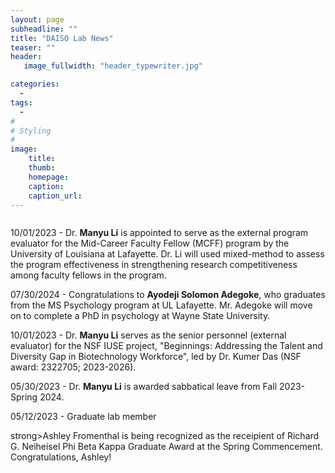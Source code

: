 ```yaml
---
layout: page
subheadline: ""
title: "DAISO Lab News"
teaser: ""
header:
   image_fullwidth: "header_typewriter.jpg"

categories:
  - 
tags:
  - 
#
# Styling
#
image:
    title:
    thumb:
    homepage:
    caption:
    caption_url:
---
```


<div style="overflow-y: scroll; height:400px;">

   <!-- wp:paragraph -->
   <p>10/01/2023 - Dr. <strong>Manyu Li</strong> is appointed to serve as the external program evaluator for the Mid-Career Faculty Fellow (MCFF) program by the University of Louisiana at Lafayette. Dr. Li will used mixed-method to assess the program effectiveness in strengthening research competitiveness among faculty fellows in the program. 
   <!-- /wp:paragraph -->
      
   <!-- wp:paragraph -->
   <p>07/30/2024 - Congratulations to <strong>Ayodeji Solomon Adegoke</strong>, who graduates from the MS Psychology program at UL Lafayette. Mr. Adegoke will move on to complete a PhD in psychology at Wayne State University. 
   <!-- /wp:paragraph -->

   <!-- wp:paragraph -->
   <p>10/01/2023 - Dr. <strong>Manyu Li</strong> serves as the senior personnel (external evaluator) for the NSF IUSE project, "Beginnings: Addressing the Talent and Diversity Gap in Biotechnology Workforce", led by Dr. Kumer Das (NSF award: 2322705; 2023-2026).  
   <!-- /wp:paragraph -->

   <!-- wp:paragraph -->
   <p>05/30/2023 - Dr. <strong>Manyu Li</strong> is awarded sabbatical leave from Fall 2023-Spring 2024.
   <!-- /wp:paragraph -->
      
   <!-- wp:paragraph -->
   <p>05/12/2023 - Graduate lab member </p>strong>Ashley Fromenthal</strong> is being recognized as the receipient of Richard G. Neiheisel Phi Beta Kappa Graduate Award at the Spring Commencement. Congratulations, Ashley!
   <!-- /wp:paragraph -->
      
   <!-- wp:paragraph -->
   <p>05/12/2023 -  Graduate lab member <strong>Brianna Sadighian</strong> is being recognized as the receipient of Outstanding Master's Graduate at the Spring Commencement. Congratulations, Bri!
   <!-- /wp:paragraph -->
   
   <!-- wp:paragraph -->
   <p>05/11/2023 -  Dr. <strong>Manyu Li</strong> received tenure and promotion to the Associate Professor rank. 
   <!-- /wp:paragraph -->
   
   <!-- wp:paragraph -->
   <p>10/06/2022 - Dr. <strong>Manyu Li</strong> is being promoted by the <a href="https://www.springer.com/journal/12144" target="_blank" rel="noreferrer noopener">Current Psychology</a> from Associate Editor to Section Editor! </p>
   <!-- /wp:paragraph -->
   
   <!-- wp:paragraph -->
   <p>07/11/2022 -  Dr. <strong>Manyu Li</strong> received the Outstanding Faculty Advising Award, nominated by students Makayla Wilkerson, Joaquil Wilder, and Jada Venable. 
   <!-- /wp:paragraph -->
   
   <!-- wp:paragraph -->
   <p>04/07/2022 - Congratulations to our undergraduate lab member, <strong>Sarah West</strong> for receiving the Psychology Department Scholarship. 
   <!-- /wp:paragraph -->
      
   <!-- wp:paragraph -->
   <p>04/07/2022 - Congratulations to our undergraduate lab member, <strong>Taylar Johnson</strong> for receiving the most esteemed graduate award of the department of psychology, <a rel="noreferrer noopener" href="https://www.facebook.com/ULLafayettePsycDepartment/photos/a.701439199900948/5236676036377219" target="_blank">"Hait-Lewis Award for Academic Excellence in Psychology"</a> and the ADVANCE Research Distinction. Both awards recognized Taylar's excellent research activities during her undergraduate years at UL Lafayette Psychology. 
   <!-- /wp:paragraph -->
      
   <!-- wp:paragraph -->
   <p>03/31/2022 - Dr. <strong>Manyu Li</strong> received the professorship title, "Jack & Gladys Theall/BORSF Professorship in College of Liberal Arts". Thank you to the selection committee for reviewing the applications. </p>
   <!-- /wp:paragraph -->
      
   <!-- wp:paragraph -->
   <p>03/28/2022 - Congratulations to <strong>Cheyane Mitchell</strong> for successfully defended her Master's thesis, titled "Super successful: The role of stereotypes, race, and gender in academic motivation". 
   <!-- /wp:paragraph -->
   
   <!-- wp:paragraph -->
   <p>03/10/2022 - Congratulations to our graduate lab member, <strong>Brianna Sadighian</strong> for being elected as <a rel="noreferrer noopener" href="https://www.facebook.com/ULLafayettePsycDepartment/photos/a.701439199900948/5164355403609283/?type=3&theater" target="_blank">SWPA Graduate Student Representative</a> 
   <!-- /wp:paragraph -->
   
   <!-- wp:paragraph -->
   <p>04/01/2022 - Congratulations to our graduate lab member, <strong>Ashley Fromenthal</strong> for winning the <a rel="noreferrer noopener" href="https://www.facebook.com/ULLafayetteGraduateSchool/photos/pcb.4983669521688977/4983662805022982" target="_blank"> "Say it in 6 Competition"</a> 
   <!-- /wp:paragraph -->
   
   <!-- wp:paragraph -->
   <p>02/11/2022 - Dr. <strong>Manyu Li</strong> received the <a rel="noreferrer noopener" href="https://www.flickr.com/photos/officialullafayette/51885502491/in/album-72177720296731572/" target="_blank"> Rising Star Award 2019-2020</a>  from the University of Louisiana at Lafayette  </p>
   <!-- /wp:paragraph -->
   
   
   <!-- wp:paragraph -->
   <p>11/03/2021 - Dr. <strong>Manyu Li</strong> (co-PI) and Dr. Yu Wang's (PI) NSF proposal (~300k) on research and teaching practices on OER has been recommended for funding. More information to come on the website! </p>
   <!-- /wp:paragraph -->
   
   
   <!-- wp:paragraph -->
   <p>10/12/2021 - Dr. <strong>Manyu Li's</strong> proposal for a Faculty Learning Community (FLC) on Improving Accessibility, Diversity, Equity, and Inclusion through Open Educational Resources (OER) was selected by the Office of Distance Learning at UL Lafayette. </p>
   <!-- /wp:paragraph -->
   
   <!-- wp:paragraph -->
   <p>7/1/2021 - Dr. <strong>Manyu Li</strong> is being awarded by the Open Education Group as a Open Education Resource (OER) Research Fellow. Dr. Li will be conducting research on OER and open pedadogy. </p>
   <!-- /wp:paragraph -->
   
   <!-- wp:paragraph -->
   <p>5/24/2021 - In collaboration with Dr. Taniecea Mallery, Dr. <strong>Manyu Li</strong>'s proposal on "Educating for Equity Fellows: A cohort-based Professional Development Program for Equity-Minded Teaching and Learning" is funded via the eLearning Innovation Grants by the Board of Regents Louisiana. The grant will allow the project team to launch a year-long faculty training program on transformative social emotional education. </p>
   <!-- /wp:paragraph -->
   
   <!-- wp:paragraph -->
   <p>4/30/2021 - Dr. <strong>Manyu Li</strong> is being selected by the Louisiana Board of Regents and LOUIS: The Louisiana Library Network to work on an Open Education Resource (OER) project for Dual Enrollment.  The funding (funded to LOUIS by the Department of Education) will allow Dr. Li to co-create free textbook materials (OER materials) for dual enrollment students in psychology. </p>
   <!-- /wp:paragraph -->
   
   <!-- wp:paragraph -->
   <p>4/27/2021 - <strong>Taylar Johnson</strong>, our undergraduate lab member is being selected for the Aline Mitchell Garrett Memorial Endowed Scholarship, awarded by the Department of Psychology at UL Lafayette!!! </p>
   <!-- /wp:paragraph -->
   
   <!-- wp:paragraph -->
   <p>4/14/2021 - Both our graduating lab members, <strong>Nadia Turki</strong> and <strong>Karina Santiago</strong> are being named as Outstanding Undergraduate Researchers ("Research Rock Stars") by the Department of Psychology of UL Lafayette.</p>
   <!-- /wp:paragraph -->
   
   <!-- wp:paragraph -->
   <p>4/5/2021 - Dr. Manyu Li is being appointed by the <a href="https://www.springer.com/journal/12144" target="_blank" rel="noreferrer noopener">Current Psychology</a> as an Associate Editor! </p>
   <!-- /wp:paragraph -->
   
   <!-- wp:paragraph -->
   <p>11/8/2020 - Dr. <strong>Manyu Li </strong>is being named the <a href="https://gradschool.louisiana.edu/blog/meet-outstanding-masters-mentor-dr-manyu-li" target="_blank" rel="noreferrer noopener">2020 Outstanding Master's Mentor</a> by the Graduate School of UL Lafayette. Thank you graduate student <strong>Kristen Black</strong> for the nomination. </p>
   <!-- /wp:paragraph -->
   
   <!-- wp:paragraph -->
   <p>9/29/2020 - Two of our undergraduate lab members, <strong>Taylar Johnson</strong> and <strong>Karina Santiago</strong>  are being selected as McNair scholars!!!  They are the 4th and 5th members of the DAISO lab who are being selected as McNair scholars. Congratulations. Taylar will work on a research project on social identity and sense of community among BTS fans on social media. Karina will work on a research project on stigma towards people with Borderline Personality Disorder.  </p>
   <!-- /wp:paragraph -->
   
   <!-- wp:paragraph -->
   <p>9/2/2020 - Dr. <strong>Manyu Li</strong>'s proposal is being selected by LOUIS: The Louisiana Library Network as part of the LOUIS Open Educational Resources Course Transformation Program Award. The funding will allow Dr. Li to create ancillary materials for open educational resources (OERs) on two courses - Social Psychology and Theories of Personalities.</p>
   <!-- /wp:paragraph -->
   
   <!-- wp:paragraph -->
   <p>5/8/2020 - Dr. <strong>Manyu Li</strong> is being selected for the LOUIS OER Commons Faculty Cohort Program. The funding will allow Dr. Li to participate in a faculty cohort program to learn more about OER. </p>
   <!-- /wp:paragraph -->
   
   <!-- wp:paragraph -->
   <p>9/7/2019 - Two of our undergraduate lab members, <strong>Donaka Autry</strong> and <strong>Kolby Curry</strong> are being selected as McNair scholars!!! Donaka will work on a McNair research project on the perceived discrimination and academic motivation among Black college students under the mentorship of Dr. Li. Kolby will work on a research project understanding the sense of belonging and the financial struggles of Black college students. </p>
   <!-- /wp:paragraph -->
   
   <!-- wp:paragraph -->
   <p>4/2/2019 - Dr. <strong>Manyu Li</strong> is one of the proposals being ranked as # 1 priority in funding by the Board of Regent Louisiana Research Competitive Subprogram.  The proposal is being funded for three years with an amount of $138,364 USD. The funding will allow her to support at least two master students (stipend and tuition waiver) - if interested, please email Dr. Li!</p>
   <!-- /wp:paragraph -->
   
   <!-- wp:paragraph -->
   <p>8/8/2018 - Dr. <strong>Manyu Li</strong> is being selected as the <a rel="noreferrer noopener" href="https://studentexperiencenetwork.org/designation/career-fellowship/" target="_blank"> National Study of Learning Mindsets Early Career fellow</a> by the University of Texas at Austin Population Research Center and the Mindset Scholar. The funding will allow Dr. Li to conduct a text analysis project using the national dataset. </p>
   <!-- /wp:paragraph -->
   
   <!-- wp:paragraph -->
   <p>2/15/2018 - Dr. <strong>Manyu Li</strong> (PI) and Dr. <strong>Theresa Wozencraft</strong> (co-PI) are being selected as the recipients of the American Psychological Foundation’s 2017 Society for General Psychology Mary Whit Calkins Grant. This is an early career grant that will support our work on understanding community support and well-being among natural disaster victims. </p>
   <!-- /wp:paragraph -->
   
   <!-- wp:paragraph -->
   <p>5/21/2018 - Our undergraduate lab member, <strong>Andre Rodriquez</strong> is being selected as a McNair Scholar. Andre will work on a McNair research project on the perception of Mexican immigrants under the mentorship of Dr. Li. </p>
   <!-- /wp:paragraph -->
   
   <!-- wp:paragraph -->
   <p></p>
   <!-- /wp:paragraph -->
</div>

